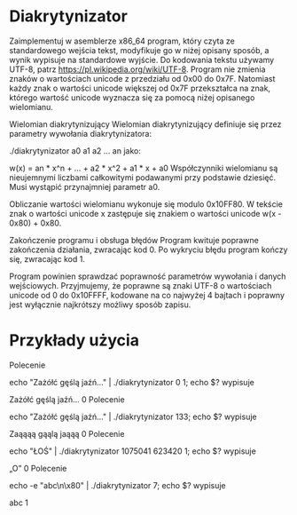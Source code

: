 # Diakrytynizator
Zaimplementuj w asemblerze x86_64 program, który czyta ze standardowego wejścia tekst, modyfikuje go w niżej opisany sposób, a wynik wypisuje na standardowe wyjście. Do kodowania tekstu używamy UTF-8, patrz https://pl.wikipedia.org/wiki/UTF-8. Program nie zmienia znaków o wartościach unicode z przedziału od 0x00 do 0x7F. Natomiast każdy znak o wartości unicode większej od 0x7F przekształca na znak, którego wartość unicode wyznacza się za pomocą niżej opisanego wielomianu.

Wielomian diakrytynizujący
Wielomian diakrytynizujący definiuje się przez parametry wywołania diakrytynizatora:

./diakrytynizator a0 a1 a2 ... an
jako:

w(x) = an * x^n + ... + a2 * x^2 + a1 * x + a0
Współczynniki wielomianu są nieujemnymi liczbami całkowitymi podawanymi przy podstawie dziesięć. Musi wystąpić przynajmniej parametr a0.

Obliczanie wartości wielomianu wykonuje się modulo 0x10FF80. W tekście znak o wartości unicode x zastępuje się znakiem o wartości unicode w(x - 0x80) + 0x80.

Zakończenie programu i obsługa błędów
Program kwituje poprawne zakończenia działania, zwracając kod 0. Po wykryciu błędu program kończy się, zwracając kod 1.

Program powinien sprawdzać poprawność parametrów wywołania i danych wejściowych. Przyjmujemy, że poprawne są znaki UTF-8 o wartościach unicode od 0 do 0x10FFFF, kodowane na co najwyżej 4 bajtach i poprawny jest wyłącznie najkrótszy możliwy sposób zapisu.

# Przykłady użycia
Polecenie

echo "Zażółć gęślą jaźń…" | ./diakrytynizator 0 1; echo $?
wypisuje

Zażółć gęślą jaźń…
0
Polecenie

echo "Zażółć gęślą jaźń…" | ./diakrytynizator 133; echo $?
wypisuje

Zaąąąą gąąlą jaąąą
0
Polecenie

echo "ŁOŚ" | ./diakrytynizator 1075041 623420 1; echo $?
wypisuje

„O”
0
Polecenie

echo -e "abc\n\x80" | ./diakrytynizator 7; echo $?
wypisuje

abc
1

